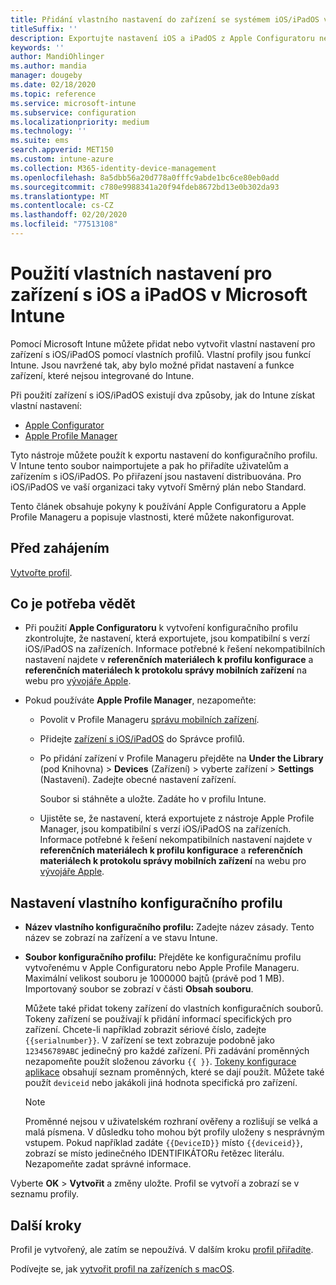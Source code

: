 ```yaml
---
title: Přidání vlastního nastavení do zařízení se systémem iOS/iPadOS v Microsoft Intune – Azure | Microsoft Docs
titleSuffix: ''
description: Exportujte nastavení iOS a iPadOS z Apple Configuratoru nebo nástrojů Správce profilů Apple a pak tato nastavení naimportujte do Microsoft Intune. Tato nastavení můžou vytvářet, používat a řídit vlastní nastavení a funkce na zařízeních s iOS/iPadOS. Tento vlastní profil je pak možné přiřadit nebo distribuovat do zařízení se systémem iOS/iPadOS ve vaší organizaci, aby bylo možné vytvořit směrný plán nebo Standard.
keywords: ''
author: MandiOhlinger
ms.author: mandia
manager: dougeby
ms.date: 02/18/2020
ms.topic: reference
ms.service: microsoft-intune
ms.subservice: configuration
ms.localizationpriority: medium
ms.technology: ''
ms.suite: ems
search.appverid: MET150
ms.custom: intune-azure
ms.collection: M365-identity-device-management
ms.openlocfilehash: 8a5dbb56a20d778a0fffc9abde1bc6ce80eb0add
ms.sourcegitcommit: c780e9988341a20f94fdeb8672bd13e0b302da93
ms.translationtype: MT
ms.contentlocale: cs-CZ
ms.lasthandoff: 02/20/2020
ms.locfileid: "77513108"
---
```

# <a name="use-custom-settings-for-ios-and-ipados-devices-in-microsoft-intune"></a>Použití vlastních nastavení pro zařízení s iOS a iPadOS v Microsoft Intune

Pomocí Microsoft Intune můžete přidat nebo vytvořit vlastní nastavení pro zařízení s iOS/iPadOS pomocí vlastních profilů. Vlastní profily jsou funkcí Intune. Jsou navržené tak, aby bylo možné přidat nastavení a funkce zařízení, které nejsou integrované do Intune.

Při použití zařízení s iOS/iPadOS existují dva způsoby, jak do Intune získat vlastní nastavení:

- [Apple Configurator](https://itunes.apple.com/app/apple-configurator-2/id1037126344?mt=12)
- [Apple Profile Manager](https://support.apple.com/profile-manager)

Tyto nástroje můžete použít k exportu nastavení do konfiguračního profilu. V Intune tento soubor naimportujete a pak ho přiřadíte uživatelům a zařízením s iOS/iPadOS. Po přiřazení jsou nastavení distribuována. Pro iOS/iPadOS ve vaší organizaci taky vytvoří Směrný plán nebo Standard.

Tento článek obsahuje pokyny k používání Apple Configuratoru a Apple Profile Manageru a popisuje vlastnosti, které můžete nakonfigurovat.

## <a name="before-you-begin"></a>Před zahájením

[Vytvořte profil](device-profile-create.md).

## <a name="what-you-need-to-know"></a>Co je potřeba vědět

- Při použití **Apple Configuratoru** k vytvoření konfiguračního profilu zkontrolujte, že nastavení, která exportujete, jsou kompatibilní s verzí iOS/iPadOS na zařízeních. Informace potřebné k řešení nekompatibilních nastavení najdete v **referenčních materiálech k profilu konfigurace** a **referenčních materiálech k protokolu správy mobilních zařízení** na webu pro [vývojáře Apple](https://developer.apple.com/).

- Pokud používáte **Apple Profile Manager**, nezapomeňte:

  - Povolit v Profile Manageru [správu mobilních zařízení](https://help.apple.com/serverapp/mac/5.7/#/apd05B9B761-D390-4A75-9251-E9AD29A61D0C).
  - Přidejte [zařízení s iOS/iPadOS](https://help.apple.com/profilemanager/mac/5.7/#/pm9onzap1984) do Správce profilů.
  - Po přidání zařízení v Profile Manageru přejděte na **Under the Library** (pod Knihovna)  > **Devices** (Zařízení) > vyberte zařízení > **Settings** (Nastavení). Zadejte obecné nastavení zařízení.

    Soubor si stáhněte a uložte. Zadáte ho v profilu Intune.

  - Ujistěte se, že nastavení, která exportujete z nástroje Apple Profile Manager, jsou kompatibilní s verzí iOS/iPadOS na zařízeních. Informace potřebné k řešení nekompatibilních nastavení najdete v **referenčních materiálech k profilu konfigurace** a **referenčních materiálech k protokolu správy mobilních zařízení** na webu pro [vývojáře Apple](https://developer.apple.com/).

## <a name="custom-configuration-profile-settings"></a>Nastavení vlastního konfiguračního profilu

- **Název vlastního konfiguračního profilu:** Zadejte název zásady. Tento název se zobrazí na zařízení a ve stavu Intune.
- **Soubor konfiguračního profilu:** Přejděte ke konfiguračnímu profilu vytvořenému v Apple Configuratoru nebo Apple Profile Manageru. Maximální velikost souboru je 1000000 bajtů (právě pod 1 MB). Importovaný soubor se zobrazí v části **Obsah souboru**.

  Můžete také přidat tokeny zařízení do vlastních konfiguračních souborů. Tokeny zařízení se používají k přidání informací specifických pro zařízení. Chcete-li například zobrazit sériové číslo, zadejte `{{serialnumber}}`. V zařízení se text zobrazuje podobně jako `123456789ABC` jedinečný pro každé zařízení. Při zadávání proměnných nezapomeňte použít složenou závorku `{{ }}`. [Tokeny konfigurace aplikace](../apps/app-configuration-policies-use-ios.md#tokens-used-in-the-property-list) obsahují seznam proměnných, které se dají použít. Můžete také použít `deviceid` nebo jakákoli jiná hodnota specifická pro zařízení.

  > [!NOTE]
  > Proměnné nejsou v uživatelském rozhraní ověřeny a rozlišují se velká a malá písmena. V důsledku toho mohou být profily uloženy s nesprávným vstupem. Pokud například zadáte `{{DeviceID}}` místo `{{deviceid}}`, zobrazí se místo jedinečného IDENTIFIKÁTORu řetězec literálu. Nezapomeňte zadat správné informace.

Vyberte **OK** > **Vytvořit** a změny uložte. Profil se vytvoří a zobrazí se v seznamu profily.

## <a name="next-steps"></a>Další kroky

Profil je vytvořený, ale zatím se nepoužívá. V dalším kroku [profil přiřadíte](device-profile-assign.md).

Podívejte se, jak [vytvořit profil na zařízeních s macOS](custom-settings-macos.md). 
